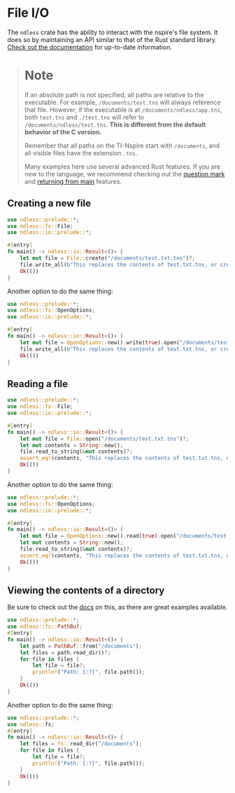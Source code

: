 # File I/O

The `ndless` crate has the ability to interact with the nspire's file system.
It does so by maintaining an API similar to that of the Rust standard
library. [Check out the documentation][ndless::fs] for up-to-date information.

> # Note
> If an absolute path is not specified, all paths are relative to the executable.
> For example, `/documents/test.tns` will always reference that file. However, if
> the executable is at `/documents/ndless/app.tns`, both `test.tns` and `./test.tns`
> will refer to `/documents/ndless/test.tns`. **This is different from the default
> behavior of the C version.**
>
> Remember that all paths on the TI-Nspire start with `/documents`, and all visible
> files have the extension `.tns`. 
>
> Many examples here use several advanced Rust features. If you are new to the language,
> we recommend checking out the [question mark] and [returning from main] features.

[question mark]: ../Language/question.md
[returning from main]: ../Language/main.md

## Creating a new file
```rust
use ndless::prelude::*;
use ndless::fs::File;
use ndless::io::prelude::*;

#[entry]
fn main() -> ndless::io::Result<()> {
    let mut file = File::create("/documents/test.txt.tns")?;
    file.write_all(b"This replaces the contents of test.txt.tns, or creates the file")?;
    Ok(())
}
```

Another option to do the same thing:
```rust
use ndless::prelude::*;
use ndless::fs::OpenOptions;
use ndless::io::prelude::*;

#[entry]
fn main() -> ndless::io::Result<()> {
    let mut file = OpenOptions::new().write(true).open("/documents/test.txt.tns")?;
    file.write_all(b"This replaces the contents of test.txt.tns, or creates the file")?;
    Ok(())
}
```
## Reading a file
```rust
use ndless::prelude::*;
use ndless::fs::File;
use ndless::io::prelude::*;

#[entry]
fn main() -> ndless::io::Result<()> {
    let mut file = File::open("/documents/test.txt.tns")?;
    let mut contents = String::new();
    file.read_to_string(&mut contents)?;
    assert_eq!(contents, "This replaces the contents of test.txt.tns, or creates the file!");
    Ok(())
}
```

Another option to do the same thing:
```rust
use ndless::prelude::*;
use ndless::fs::OpenOptions;
use ndless::io::prelude::*;

#[entry]
fn main() -> ndless::io::Result<()> {
    let mut file = OpenOptions::new().read(true).open("/documents/test.txt.tns")?;
    let mut contents = String::new();
    file.read_to_string(&mut contents)?;
    assert_eq!(contents, "This replaces the contents of test.txt.tns, or creates the file!");
    Ok(())
}
```

## Viewing the contents of a directory
Be sure to check out the [docs](https://docs.rs/ndless/0.8.0/ndless/fs/fn.read_dir.html)
on this, as there are great examples available.
```rust
use ndless::prelude::*;
use ndless::fs::PathBuf;
#[entry]
fn main() -> ndless::io::Result<()> {
    let path = PathBuf::from("/documents");
    let files = path.read_dir()?;
    for file in files {
        let file = file?;
        println!("Path: {:?}", file.path());
    }
    Ok(())
}
```

Another option to do the same thing:
```rust
use ndless::prelude::*;
use ndless::fs;
#[entry]
fn main() -> ndless::io::Result<()> {
    let files = fs::read_dir("/documents");
    for file in files {
        let file = file?;
        println!("Path: {:?}", file.path());
    }
    Ok(())
}
```
[ndless::fs]: https://docs.rs/ndless/0.8.0/ndless/fs/struct.File.html
